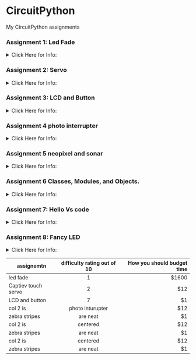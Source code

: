 
# CircuitPython
My CircuitPython assignments

### Assignment 1: Led Fade
<details closed>
<summary> Click Here for Info: </summary>
<br>
  
Code file name:LED Fade(CurcuitPython).py

Purpose:Make a LED fade in and out.

Tips & Tricks

This assignment was the first of the year and very much so an introduction to CircuitPython. The objective of the assignment was to make an LED fade in, and out of brightness. The wiring is very simple, and I have no particular tips, because it's such a simple circuit. As far as the code is concerned, using  a bool function is important here because it makes things much easier. Using a bool function, or a true-false statement gives two options true, or false.With these two options you should see them as an up or down, in place of true or false. Up(true) being the code you write for the LED fading in, and down(false) is the code you write for the LED fading out.

Pictures:
<img src="Frit1.PNG" width="1000">


</details>


### Assignment 2: Servo
<details closed>
<summary> Click Here for Info: </summary>
<br>


Code file name:Capacitive Touch and servo(CurcuitPython).py

Purpose:Use captive touch to control a servo.

Tips & Tricks
Captive touch might seem like this new technology that you’ve never seen before, but in reality captive touch is just a button that you can’t see. Using wire as a button is just as simple as coding a wire button, which is almost identical to wiring a button. 

Pictures:
<img src="Frit2.PNG" width="1000">
</details>


### Assignment 3: LCD and Button
<details closed>
<summary> Click Here for Info: </summary>
<br>

Code file: name:LCD and button(CurcuitPython).py

Purpose:Use a button to control an lcd to count up or down.

Tips & Tricks: This is one of the harder assignments then the others. It will be one of the first obstacles that you run into will be errors, and a lot of them. The first error most people came into contact with was having and updated metro, this issue was a big obstacle, because of just pure technical errors, however, the problem is mostly fixed, so whoever is reading this should not have this problem. The second error was the error about spacing(you'll know it when you see it) just add a space and you should be good to go(look at the bottom of the code). Other than those two errors it should be fairly straight forward but dont be discouraged if it dosent the first 10 20 or even 30 times eventully with enough googling you will get it. 

Pictures:

</details>


### Assignment 4 photo interrupter 
<details closed>
<summary> Click Here for Info: </summary>
<br>

Code file:

Purpose: Use an lcd and a photo interrupter so that every 4 seconds the photo interrupter would tell the lcd how many times it has been interrupted. 

Tips & Tricks: This assignment was fairly easy and not nearly as hard as the previous one, the code for the lcd has already been done in the previous assignment, so half the work is already done. The only thing that needs to be done is the photo interrupter. The main new thing you will learn in this assignment is time. Time could be represented in multiple ways but first you will need to import time and in my case I used "monotonic"(monotonic is a piece of code used for time google it and you will know what I mean) to  tell the metro do something every 4 seconds. Then it prints out the number(named number) that associates with the photo interrupter interruptions.

Pictures:

</details>

### Assignment 5 neopixel and sonar 
<details closed>
<summary> Click Here for Info: </summary>
<br>

Code file name:

Purpose:In this assignment I used a sonar to detect distance and a neopixel that shows a color depending on how far away it is from the nearest object.

Tips & Tricks:This is a fairly easy assignment if you DON’T HARD CODE IT. I know it may be tempting to hard code it for each individual color but one that would take about 3 years assuming you didn't sleep drink eat or tire. Use equations such as the ones listed below; I know these might look really confusing at first but all these are just like any equation you would use in math. If you use this site called Desmos(graphing calculator) you can see why these equations are so important(use my code as refrence).

r =(-((sonar.distance)*8)+127)
b =(((sonar.distance)*8)-127) 
g =-(abs(((sonar.distance)*8)-127))+100

Pictures:
<img src="Graph for assignment 5.PNG" width="1000">

</details>


### Assignment 6 Classes, Modules, and Objects.
<details closed>
<summary> Click Here for Info: </summary>
<br>
  
Code file name:LED Fade(CurcuitPython).py 

Purpose: In this assignment I used 2 rgb leds to make a (out of order) rainbow. I was given the code below and told to make a library that made it possible.

Tips & Tricks: This assignment was one of the hardest this year, so if you are reading this budget your time . This assignment introduces many things: libraries, modules, and coding rgb leds. The use of self. is a bit of code you will use for most lines of code in this assignment(reference the library) the reasoning for this is because your mainly defining modules. Understanding the coding of modules will save your life. Coding the rgb leds are fairly simple when compared to coding modules(in my opinion) the thing you will need for defining colors are as follow



</details>


### Assignment 7: Hello Vs code
<details closed>
<summary> Click Here for Info: </summary>
<br>
  
Code file name:LED Fade(CurcuitPython).py

Purpose: create a folder in vs code and make a hello in serial monitior 

Tips & Tricks
Just follow the directions its fairly simple. Its very simmilar to the first assignment of the yaer its just to get your foot in the ground when it comes to a new programming language.

Pictures:


</details>

### Assignment 8: Fancy LED
<details closed>
<summary> Click Here for Info: </summary>
<br>
  
Purpose: use vs code to make 6 leds light up in various orders

Code file name:

Tips & Tricks
This assignment is the first to get you into VS code witch is just python instead of circuit python. It involes simmilar aspects from assignment 6 but instead of controling two leds doing the same function you are contrliing 6 leds with 3-4 diffrent functions. The acctual code is only difficult if you never did classes and modules. This one 

Pictures:


</details>

| assignemtn        | difficulty rating out of 10 | How you should budget time  |
| ------------- |:-------------:| -----:|
| led fade    | 1 | $1600 |
| Captiev touch servo    | 2      |   $12 |
| LCD and button | 7      |    $1 |
| col 2 is      | photo inturupter      |   $12 |
| zebra stripes | are neat      |    $1 |
| col 2 is      | centered      |   $12 |
| zebra stripes | are neat      |    $1 |
| col 2 is      | centered      |   $12 |
| zebra stripes | are neat      |    $1 |

